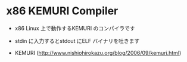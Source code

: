 x86 KEMURI Compiler
===================

* x86 Linux 上で動作するKEMURI のコンパイラです

* stdin に入力するとstdout にELF バイナリを吐きます

* KEMURI (http://www.nishiohirokazu.org/blog/2006/09/kemuri.html)

